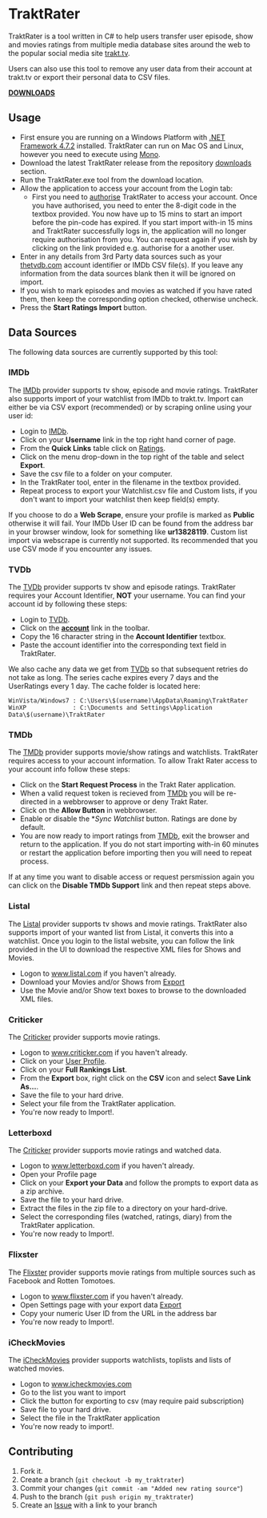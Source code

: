 TraktRater
==========

TraktRater is a tool written in C# to help users transfer user episode, show and movies ratings from multiple media database sites around the web to the popular social media site [trakt.tv](http://trakt.tv).

Users can also use this tool to remove any user data from their account at trakt.tv or export their personal data to CSV files.

[**DOWNLOADS**](https://github.com/damienhaynes/TraktRater/releases)

Usage
-----

 * First ensure you are running on a Windows Platform with [.NET Framework 4.7.2](https://dotnet.microsoft.com/download/dotnet-framework/net472) installed. TraktRater can run on Mac OS and Linux, however you need to execute using [Mono](https://www.mono-project.com/download/stable/).
 * Download the latest TraktRater release from the repository [downloads](https://github.com/damienhaynes/TraktRater/releases) section.
 * Run the TraktRater.exe tool from the download location.
 * Allow the application to access your account from the Login tab:    
    * First you need to [authorise](http://trakt.tv/pin/365) TraktRater to access your account. Once you have authorised, you need to enter the 8-digit code in the textbox provided. You now have up to 15 mins to start an import before the pin-code has expired. If you start import with-in 15 mins and TraktRater successfully logs in, the application will no longer require authorisation from you. You can request again if you wish by clicking on the link provided e.g. authorise for a another user.
 * Enter in any details from 3rd Party data sources such as your [thetvdb.com](http://thetvdb.com) account identifier or IMDb CSV file(s). If you leave any information from the data sources blank then it will be ignored on import.
 * If you wish to mark episodes and movies as watched if you have rated them, then keep the corresponding option checked, otherwise uncheck.
 * Press the **Start Ratings Import** button.

Data Sources
------------
The following data sources are currently supported by this tool:

### IMDb ###
The [IMDb](http://imdb.com) provider supports tv show, episode and movie ratings. TraktRater also supports import of your watchlist from IMDb to trakt.tv. Import can either be via CSV export (recommended) or by scraping online using your user id:

 * Login to [IMDb](http://imdb.com).
 * Click on your **Username** link in the top right hand corner of page.
 * From the **Quick Links** table click on [Ratings](http://www.imdb.com/list/ratings).
 * Click on the menu drop-down in the top right of the table and select **Export**.
 * Save the csv file to a folder on your computer.
 * In the TraktRater tool, enter in the filename in the textbox provided.
 * Repeat process to export your Watchlist.csv file and Custom lists, if you don't want to import your watchlist then keep field(s) empty.

If you choose to do a **Web Scrape**, ensure your profile is marked as **Public** otherwise it will fail. Your IMDb User ID can be found from the address bar in your browser window, look for something like **ur13828119**. Custom list import via webscrape is currently not supported. Its recommended that you use CSV mode if you encounter any issues.
 
### TVDb ###
The [TVDb](http://thetvdb.com) provider supports tv show and episode ratings. TraktRater requires your Account Identifier, **NOT** your username. You can find your account id by following these steps:

 * Login to [TVDb](http://thetvdb.com).
 * Click on the [**account**](http://thetvdb.com/?tab=userinfo) link in the toolbar.
 * Copy the 16 character string in the **Account Identifier** textbox.
 * Paste the account identifier into the corresponding text field in TraktRater.
 
We also cache any data we get from [TVDb](http://thetvdb.com) so that subsequent retries do not take as long. The series cache expires every 7 days and the UserRatings every 1 day. The cache folder is located here:

    WinVista/Windows7 : C:\Users\$(username)\AppData\Roaming\TraktRater
    WinXP             : C:\Documents and Settings\Application Data\$(username)\TraktRater

### TMDb ###
The [TMDb](http://themoviedb.org) provider supports movie/show ratings and watchlists. TraktRater requires access to your account information. To allow Trakt Rater access to your account info follow these steps:

 * Click on the **Start Request Process** in the Trakt Rater application.
 * When a valid request token is recieved from [TMDb](http://themoviedb.org) you will be re-directed in a webbrowser to approve or deny Trakt Rater.
 * Click on the **Allow Button** in webbrowser.
 * Enable or disable the **Sync Watchlist* button. Ratings are done by default.
 * You are now ready to import ratings from [TMDb](http://themoviedb.org), exit the browser and return to the application. If you do not start importing with-in 60 minutes or restart the application before importing then you will need to repeat process.
 
If at any time you want to disable access or request persmission again you can click on the **Disable TMDb Support** link and then repeat steps above. 
 
### Listal ###
The [Listal](http://www.listal.com) provider supports tv shows and movie ratings. TraktRater also supports import of your wanted list from Listal, it converts this into a watchlist. Once you login to the listal website, you can follow the link provided in the UI to download the respective XML files for Shows and Movies.

 * Logon to www.listal.com if you haven't already.
 * Download your Movies and/or Shows from [Export](http://www.listal.com/user/export)
 * Use the Movie and/or Show text boxes to browse to the downloaded XML files.
 
### Criticker ###
The [Criticker](http://www.criticker.com) provider supports movie ratings.

 * Logon to www.criticker.com if you haven't already.
 * Click on your [User Profile](http://www.criticker.com/profile/).
 * Click on your **Full Rankings List**.
 * From the **Export** box, right click on the **CSV** icon and select **Save Link As...**.
 * Save the file to your hard drive.
 * Select your file from the TraktRater application.
 * You're now ready to Import!.
 
 
### Letterboxd ###
The [Criticker](http://www.letterboxd.com) provider supports movie ratings and watched data.

 * Logon to www.letterboxd.com if you haven't already.
 * Open your Profile page
 * Click on your **Export your Data** and follow the prompts to export data as a zip archive.
 * Save the file to your hard drive.
 * Extract the files in the zip file to a directory on your hard-drive.
 * Select the corresponding files (watched, ratings, diary) from the TraktRater application.
 * You're now ready to Import!.
 
### Flixster ###
The [Flixster](http://www.flixster.com) provider supports movie ratings from multiple sources such as Facebook and Rotten Tomotoes.

 * Logon to www.flixster.com if you haven't already.
 * Open Settings page with your export data [Export](http://letterboxd.com/settings/data/)
 * Copy your numeric User ID from the URL in the address bar
 * You're now ready to Import!.

 ### iCheckMovies ###
 The [iCheckMovies](http://www.movies.com) provider supports watchlists, toplists and lists of watched movies.

 * Logon to www.icheckmovies.com
 * Go to the list you want to import
 * Click the button for exporting to csv (may require paid subscription)
 * Save file to your hard drive.
 * Select the file in the TraktRater application
 * You're now ready to import!.
 
Contributing
------------

1. Fork it.
2. Create a branch (`git checkout -b my_traktrater`)
3. Commit your changes (`git commit -am "Added new rating source"`)
4. Push to the branch (`git push origin my_traktrater`)
5. Create an [Issue][1] with a link to your branch

[1]: https://github.com/damienhaynes/TraktRater/issues
